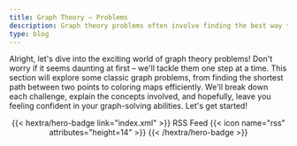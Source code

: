 ```yaml
---
title: Graph Theory – Problems
description: Graph theory problems often involve finding the best way to connect things, or figuring out if a connection even exists, considering limitations like distance or capacity.
type: blog
---
```


Alright, let's dive into the exciting world of graph theory problems!  Don't worry if it seems daunting at first – we'll tackle them one step at a time.  This section will explore some classic graph problems, from finding the shortest path between two points to coloring maps efficiently.  We'll break down each challenge, explain the concepts involved, and hopefully, leave you feeling confident in your graph-solving abilities.  Let's get started!

<div style="text-align: center; margin-top: 1em;">
{{< hextra/hero-badge link="index.xml" >}}
  <span>RSS Feed</span>
  {{< icon name="rss" attributes="height=14" >}}
{{< /hextra/hero-badge >}}
</div>
